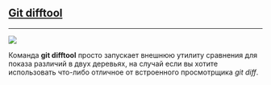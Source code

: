 ## [Git difftool](./readme.md)
_ _ _
![](https://img.freepik.com/free-vector/man-working-at-the-computer-vector-flat-illustration-of-programmer-business-analyst-designer-manager_71745-16.jpg)

Команда **git difftool** просто запускает внешнюю утилиту сравнения для показа различий в двух деревьях, на случай если вы хотите использовать что-либо отличное от встроенного просмотрщика *git diff*.